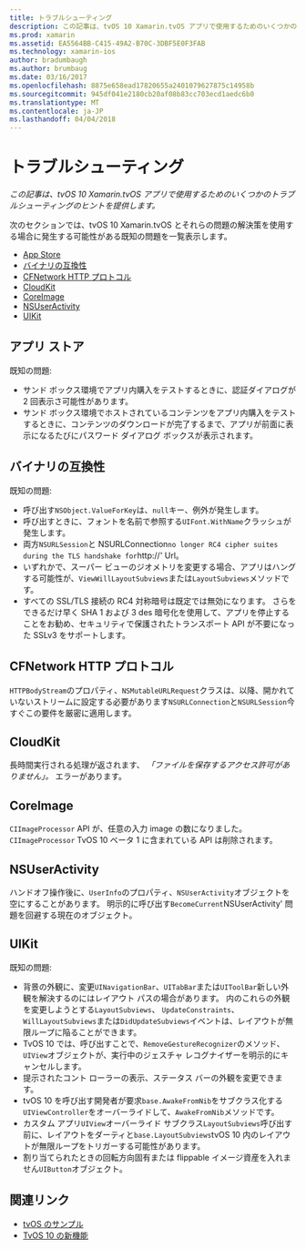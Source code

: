 ```yaml
---
title: トラブルシューティング
description: この記事は、tvOS 10 Xamarin.tvOS アプリで使用するためのいくつかのトラブルシューティングのヒントを提供します。
ms.prod: xamarin
ms.assetid: EA5564BB-C415-49A2-B70C-3DBF5E0F3FAB
ms.technology: xamarin-ios
author: bradumbaugh
ms.author: brumbaug
ms.date: 03/16/2017
ms.openlocfilehash: 8875e658ead17820655a2401079627875c14958b
ms.sourcegitcommit: 945df041e2180cb20af08b83cc703ecd1aedc6b0
ms.translationtype: MT
ms.contentlocale: ja-JP
ms.lasthandoff: 04/04/2018
---
```

# <a name="troubleshooting"></a>トラブルシューティング

_この記事は、tvOS 10 Xamarin.tvOS アプリで使用するためのいくつかのトラブルシューティングのヒントを提供します。_

次のセクションでは、tvOS 10 Xamarin.tvOS とそれらの問題の解決策を使用する場合に発生する可能性がある既知の問題を一覧表示します。

- [App Store](#App-Store)
- [バイナリの互換性](#Binary-Compatibility)
- [CFNetwork HTTP プロトコル](#CFNetwork-HTTP-Protocol)
- [CloudKit](#CloudKit)
- [CoreImage](#CoreImage)
- [NSUserActivity](#NSUserActivity)
- [UIKit](#UIKit)

<a name="App-Store" />

## <a name="app-store"></a>アプリ ストア

既知の問題:

 - サンド ボックス環境でアプリ内購入をテストするときに、認証ダイアログが 2 回表示さ可能性があります。
 - サンド ボックス環境でホストされているコンテンツをアプリ内購入をテストするときに、コンテンツのダウンロードが完了するまで、アプリが前面に表示になるたびにパスワード ダイアログ ボックスが表示されます。

<a name="Binary-Compatibility" />

## <a name="binary-compatibility"></a>バイナリの互換性

既知の問題:

 - 呼び出す`NSObject.ValueForKey`は、`null`キー、例外が発生します。
 - 呼び出すときに、フォントを名前で参照する`UIFont.WithName`クラッシュが発生します。
 - 両方`NSURLSession`と NSURLConnection` no longer RC4 cipher suites during the TLS handshake for `http://' Url。
 - いずれかで、スーパー ビューのジオメトリを変更する場合、アプリはハングする可能性が、`ViewWillLayoutSubviews`または`LayoutSubviews`メソッドです。
 - すべての SSL/TLS 接続の RC4 対称暗号は既定では無効になります。 さらをできるだけ早く SHA 1 および 3 des 暗号化を使用して、アプリを停止することをお勧め、セキュリティで保護されたトランスポート API が不要になった SSLv3 をサポートします。

<a name="CFNetwork-HTTP-Protocol" />

## <a name="cfnetwork-http-protocol"></a>CFNetwork HTTP プロトコル

`HTTPBodyStream`のプロパティ、`NSMutableURLRequest`クラスは、以降、開かれていないストリームに設定する必要があります`NSURLConnection`と`NSURLSession`今すぐこの要件を厳密に適用します。

<a name="CloudKit" />

## <a name="cloudkit"></a>CloudKit

長時間実行される処理が返されます、 _「ファイルを保存するアクセス許可がありません」。_ エラーがあります。

<a name="CoreImage" />

## <a name="coreimage"></a>CoreImage

`CIImageProcessor` API が、任意の入力 image の数になりました。 `CIImageProcessor` TvOS 10 ベータ 1 に含まれている API は削除されます。

<a name="NSUserActivity" />

## <a name="nsuseractivity"></a>NSUserActivity

ハンドオフ操作後に、`UserInfo`のプロパティ、`NSUserActivity`オブジェクトを空にすることがあります。 明示的に呼び出す`BecomeCurrent`NSUserActivity' 問題を回避する現在のオブジェクト。

<a name="UIKit" />

## <a name="uikit"></a>UIKit

既知の問題:

 - 背景の外観に、変更`UINavigationBar`、`UITabBar`または`UIToolBar`新しい外観を解決するのにはレイアウト パスの場合があります。 内のこれらの外観を変更しようとする`LayoutSubviews`、 `UpdateConstraints`、`WillLayoutSubviews`または`DidUpdateSubviews`イベントは、レイアウトが無限ループに陥ることができます。
 - TvOS 10 では、呼び出すことで、`RemoveGestureRecognizer`のメソッド、`UIView`オブジェクトが、実行中のジェスチャ レコグナイザーを明示的にキャンセルします。
 - 提示されたコント ローラーの表示、ステータス バーの外観を変更できます。
 - tvOS 10 を呼び出す開発者が要求`base.AwakeFromNib`をサブクラス化する`UIViewController`をオーバーライドして、`AwakeFromNib`メソッドです。
 - カスタム アプリ`UIView`オーバーライド サブクラス`LayoutSubviews`呼び出す前に、レイアウトをダーティと`base.LayoutSubviews`tvOS 10 内のレイアウトが無限ループをトリガーする可能性があります。
 - 割り当てられたときの回転方向固有または flippable イメージ資産を入れません`UIButton`オブジェクト。





## <a name="related-links"></a>関連リンク

- [tvOS のサンプル](https://developer.xamarin.com/samples/tvos/all/)
- [TvOS 10 の新機能](https://developer.apple.com/library/prerelease/content/releasenotes/General/WhatsNewinTVOS/Articles/tvOS10.html#//apple_ref/doc/uid/TP40017259-SW1)
